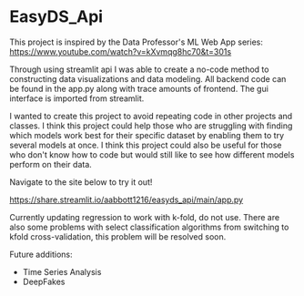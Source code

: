 # EasyDS_Api
This project is inspired by the Data Professor's ML Web App series: https://www.youtube.com/watch?v=kXvmqg8hc70&t=301s

Through using streamlit api I was able to create a no-code method to constructing data visualizations and data modeling. All backend code can be found in the app.py along with trace amounts of frontend. The gui interface is imported from streamlit. 

I wanted to create this project to avoid repeating code in other projects and classes. I think this project could help those who are struggling with finding which models work best for their specific dataset by enabling them to try several models at once. I think this project could also be useful for those who don't know how to code but would still like to see how different models perform on their data.

Navigate to the site below to try it out!

https://share.streamlit.io/aabbott1216/easyds_api/main/app.py

Currently updating regression to work with k-fold, do not use. There are also some problems with select classification algorithms from switching to kfold cross-validation, this problem will be resolved soon. 

Future additions:
- Time Series Analysis
- DeepFakes
